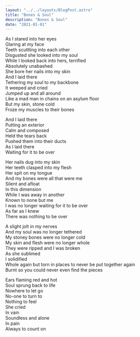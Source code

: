```yaml
---
layout: "../../layouts/BlogPost.astro"
title: "Bones & Soul"
description: "Bones & Soul"
date: "2021-01-01"
---
```


As I stared into her eyes  
Glaring at my face  
Teeth scuttling into each other  
Disgusted she looked into my soul  
While I looked back into hers, terrified  
Absolutely unabashed  
She bore her nails into my skin  
And I laid there  
Tethering my soul to my backbone  
It weeped and cried  
Jumped up and all around  
Like a mad man in chains on an asylum floor  
But my skin, stone cold  
Froze my muscles to their bones  

And I laid there  
Putting an exterior  
Calm and composed  
Held the tears back  
Pushed them into their ducts  
As I laid there  
Waiting for it to be over  

Her nails dug into my skin  
Her teeth clasped into my flesh  
Her spit on my tongue  
And my bones were all that were me  
Silent and afloat  
In this dimension  
While I was away in another  
Known to none but me  
I was no longer waiting for it to be over  
As far as I knew  
There was nothing to be over  

A slight jolt in my nerves  
And my soul was no longer tethered  
My stoney bones were no longer cold  
My skin and flesh were no longer whole  
They were ripped and I was broken  
As she sublimed  
I solidified  
Whole again but torn in places to never be put together again  
Burnt so you could never even find the pieces  

Ears flaming red and hot  
Soul sprung back to life  
Nowhere to let go  
No-one to turn to  
Nothing to feel  
She cried  
In vain  
Soundless and alone  
In pain  
Always to count on  
